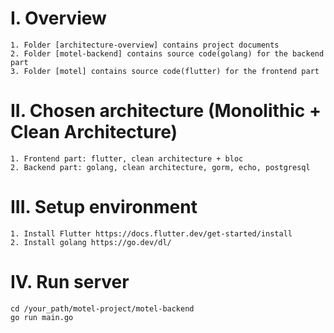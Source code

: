 # I. Overview
    1. Folder [architecture-overview] contains project documents
    2. Folder [motel-backend] contains source code(golang) for the backend part
    3. Folder [motel] contains source code(flutter) for the frontend part

# II. Chosen architecture (Monolithic + Clean Architecture)
    1. Frontend part: flutter, clean architecture + bloc
    2. Backend part: golang, clean architecture, gorm, echo, postgresql

# III. Setup environment
    1. Install Flutter https://docs.flutter.dev/get-started/install 
    2. Install golang https://go.dev/dl/

# IV. Run server
    cd /your_path/motel-project/motel-backend
    go run main.go
